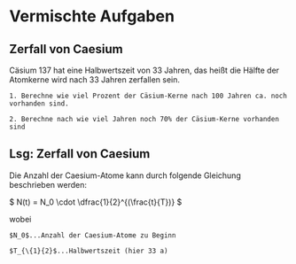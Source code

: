 # Vermischte Aufgaben

## Zerfall von Caesium

Cäsium 137 hat eine Halbwertszeit von 33 Jahren, das heißt die Hälfte der Atomkerne wird nach 33 Jahren zerfallen sein.

    1. Berechne wie viel Prozent der Cäsium-Kerne nach 100 Jahren ca. noch vorhanden sind.

    2. Berechne nach wie viel Jahren noch 70% der Cäsium-Kerne vorhanden sind

## Lsg: Zerfall von Caesium

Die Anzahl der Caesium-Atome kann durch folgende Gleichung beschrieben werden: 

$ N(t) = N_0 \cdot \dfrac{1}{2}^{(\frac{t}{T})} $

wobei 

    $N_0$...Anzahl der Caesium-Atome zu Beginn

    $T_{\{1}{2}$...Halbwertszeit (hier 33 a)
